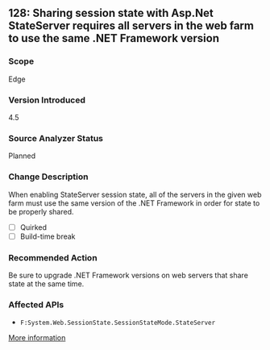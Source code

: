 ## 128: Sharing session state with Asp.Net StateServer requires all servers in the web farm to use the same .NET Framework version

### Scope
Edge

### Version Introduced
4.5

### Source Analyzer Status
Planned

### Change Description
When enabling StateServer session state, all of the servers in the given web farm must use the same version of the .NET Framework in order for state to be properly shared.

- [ ] Quirked
- [ ] Build-time break

### Recommended Action
Be sure to upgrade .NET Framework versions on web servers that share state at the same time.

### Affected APIs
* `F:System.Web.SessionState.SessionStateMode.StateServer`

[More information](http://connect.microsoft.com/VisualStudio/feedback/details/823803/asp-net-stateserver-requests-are-not-compatible-between-4-0-and-4-5-1-versions-of-net-framework)

<!--
    ### Notes
    Source analysis will be more useful than binary here; we'll want to look in the web.config for StateServer usage (https://msdn.microsoft.com/en-us/subscriptions/downloads/h6bb9cz9(v=vs.71).aspx)
-->

